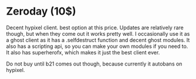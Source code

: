 # Zeroday \(10$\)

Decent hypixel client. best option at this price. Updates are relatively rare though, but when they come out it works pretty well. I occasionally use it as a ghost client as it has a .selfdestruct function and decent ghost modules. It also has a scripting api, so you can make your own modules if you need to. It also has superherofx, which makes it just the best client ever.

Do not buy until b21 comes out though, because currently it autobans on hypixel.

